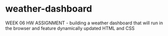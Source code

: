 # weather-dashboard
WEEK 06 HW ASSIGNMENT - building a weather dashboard that will run in the browser and feature dynamically updated HTML and CSS
